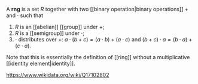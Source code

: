 A **rng** is a set $R$ together with two [[binary operation|binary operations]] $+$ and $\cdot$ such that
1. $R$ is an [[abelian]] [[group]] under $+$;
2. $R$ is a [[semigroup]] under $\cdot$;
3. $\cdot$ distributes over $+$: $a\cdot (b+c)=(a\cdot b) + (a\cdot c)$ and $(b+c)\cdot a = (b\cdot a) + (c\cdot a)$.

Note that this is essentially the definition of [[ring]] without a multiplicative [[identity element|identity]].

https://www.wikidata.org/wiki/Q17102802